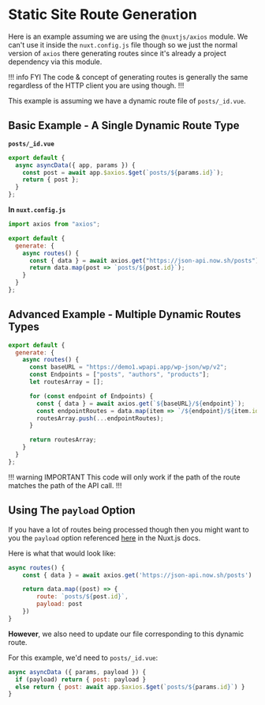# Static Site Route Generation

Here is an example assuming we are using the `@nuxtjs/axios` module. We can't use it inside the
`nuxt.config.js` file though so we just the normal version of `axios` there
generating routes since it's
already a project dependency via this module.

!!! info FYI
The code & concept of generating routes is generally the same regardless of the HTTP
client you are using though.
!!!

This example is assuming we have a dynamic route file of `posts/_id.vue`.

## Basic Example - A Single Dynamic Route Type

**`posts/_id.vue`**

```js
export default {
  async asyncData({ app, params }) {
    const post = await app.$axios.$get(`posts/${params.id}`);
    return { post };
  }
};
```

**In `nuxt.config.js`**

```js
import axios from "axios";

export default {
  generate: {
    async routes() {
      const { data } = await axios.get("https://json-api.now.sh/posts");
      return data.map(post => `posts/${post.id}`);
    }
  }
};
```

## Advanced Example - Multiple Dynamic Routes Types

```js
export default {
  generate: {
    async routes() {
      const baseURL = "https://demo1.wpapi.app/wp-json/wp/v2";
      const Endpoints = ["posts", "authors", "products"];
      let routesArray = [];

      for (const endpoint of Endpoints) {
        const { data } = await axios.get(`${baseURL}/${endpoint}`);
        const endpointRoutes = data.map(item => `/${endpoint}/${item.id}`);
        routesArray.push(...endpointRoutes);
      }

      return routesArray;
    }
  }
};
```

!!! warning IMPORTANT
This code will only work if the path of the route matches the path of the API call.
!!!

## Using The `payload` Option

If you have a lot of routes being processed though then you might want to you
the `payload` option referenced
[here](https://nuxtjs.org/api/configuration-generate#speeding-up-dynamic-route-generation-with-code-payload-code-)
in the Nuxt.js docs.

Here is what that would look like:

```js
async routes() {
    const { data } = await axios.get('https://json-api.now.sh/posts')

    return data.map((post) => {
        route: `posts/${post.id}`,
        payload: post
    })
}
```

**However**, we also need to update our file corresponding to this dynamic
route.

For this example, we'd need to `posts/_id.vue`:

```js
async asyncData ({ params, payload }) {
  if (payload) return { post: payload }
  else return { post: await app.$axios.$get(`posts/${params.id}`) }
}
```
